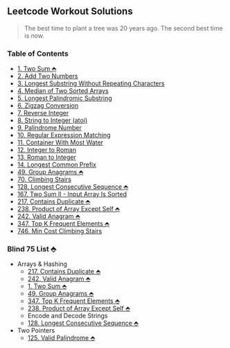 ## Leetcode Workout Solutions

> The best time to plant a tree was 20 years ago. The second best time is now.

### Table of Contents

- [1. Two Sum &#11032;](solutions/1.%20Two%20Sum/)
- [2. Add Two Numbers](solutions/2.%20Add%20Two%20Numbers/)
- [3. Longest Substring Without Repeating Characters](solutions/3.%20Longest%20Substring%20Without%20Repeating%20Characters/)
- [4. Median of Two Sorted Arrays](solutions/4.%20Median%20of%20Two%20Sorted%20Arrays/)
- [5. Longest Palindromic Substring](solutions/5.%20Longest%20Palindromic%20Substring/)
- [6. Zigzag Conversion](solutions/6.%20Zigzag%20Conversion/)
- [7. Reverse Integer](solutions/7.%20Reverse%20Integer/)
- [8. String to Integer (atoi)](solutions/8.%20String%20to%20Integer%20(atoi)/)
- [9. Palindrome Number](solutions/9.%20Palindrome%20Number/)
- [10. Regular Expression Matching](solutions/10.%20Regular%20Expression%20Matching/)
- [11. Container With Most Water](solutions/11.%20Container%20With%20Most%20Water/)
- [12. Integer to Roman](solutions/12.%20Integer%20to%20Roman/)
- [13. Roman to Integer](solutions/13.%20Roman%20to%20Integer/)
- [14. Longest Common Prefix](solutions/14.%20Longest%20Common%20Prefix/)
- [49. Group Anagrams &#11032;](solutions/49.%20Group%20Anagrams/)
- [70. Climbing Stairs](solutions/70.%20Climbing%20Stairs/)
- [128. Longest Consecutive Sequence &#11032;](solutions/128.%20Longest%20Consecutive%20Sequence/)
- [167. Two Sum II - Input Array Is Sorted](solutions/167.%20Two%20Sum%20II%20-%20Input%20Array%20Is%20Sorted/)
- [217. Contains Duplicate &#11032;](solutions/217.%20Contains%20Duplicate/)
- [238. Product of Array Except Self &#11032;](solutions/238.%20Product%20of%20Array%20Except%20Self/)
- [242. Valid Anagram &#11032;](solutions/242.%20Valid%20Anagram/)
- [347. Top K Frequent Elements &#11032;](solutions/347.%20Top%20K%20Frequent%20Elements/)
- [746. Min Cost Climbing Stairs](solutions/746.%20Min%20Cost%20Climbing%20Stairs/)

### Blind 75 List &#11032;

- Arrays & Hashing
  - [217. Contains Duplicate &#11032;](solutions/217.%20Contains%20Duplicate/)
  - [242. Valid Anagram &#11032;](solutions/242.%20Valid%20Anagram/)
  - [1. Two Sum &#11032;](solutions/1.%20Two%20Sum/)
  - [49. Group Anagrams &#11032;](solutions/49.%20Group%20Anagrams/)
  - [347. Top K Frequent Elements &#11032;](solutions/347.%20Top%20K%20Frequent%20Elements/)
  - [238. Product of Array Except Self &#11032;](solutions/238.%20Product%20of%20Array%20Except%20Self/)
  - Encode and Decode Strings
  - [128. Longest Consecutive Sequence &#11032;](solutions/128.%20Longest%20Consecutive%20Sequence/)
- Two Pointers
  - [125. Valid Palindrome &#11032;](solutions/125.%20Valid%20Palindrome/)